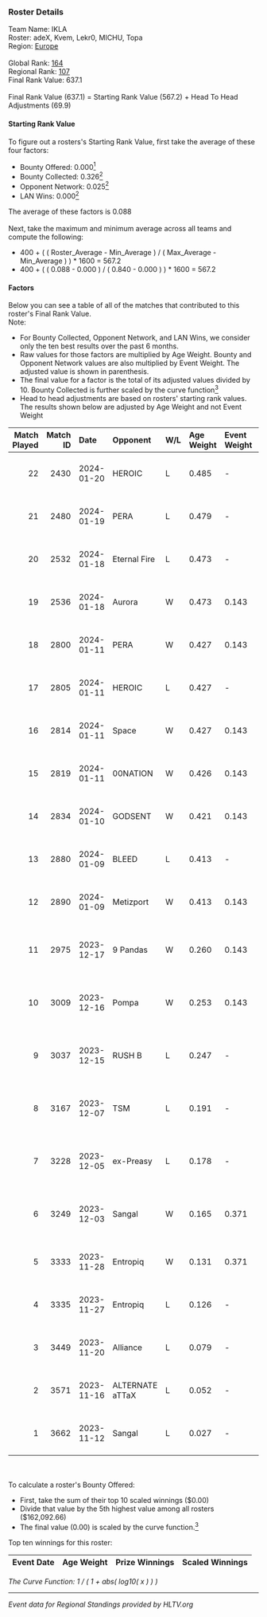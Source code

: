 ### Roster Details<br />
Team Name: IKLA<br />
Roster: adeX, Kvem, Lekr0, MICHU, Topa<br />
Region: [Europe]( ../standings_europe.md)<br />
<br />
Global Rank: [164](../standings_global.md)<br />
Regional Rank: [107]( ../standings_europe.md)<br />
Final Rank Value:  637.1<br />
<br />
Final Rank Value (637.1) = Starting Rank Value (567.2) + Head To Head Adjustments (69.9)<br />

#### Starting Rank Value<br />
To figure out a rosters's Starting Rank Value, first take the average of these four factors:<br />
- Bounty Offered: 0.000[<sup>1</sup>](#table2)
- Bounty Collected: 0.326[<sup>2</sup>](#table1)
- Opponent Network: 0.025[<sup>2</sup>](#table1)
- LAN Wins: 0.000[<sup>2</sup>](#table1)

The average of these factors is 0.088<br />
<br />
Next, take the maximum and minimum average across all teams and compute the following:<br />
- 400 + ( ( Roster_Average - Min_Average ) / ( Max_Average - Min_Average ) ) * 1600 = 567.2
- 400 + ( ( 0.088 - 0.000 ) / ( 0.840 - 0.000 ) ) * 1600 = 567.2


#### Factors<br />
Below you can see a table of all of the matches that contributed to this roster's Final Rank Value.<br />
Note:<br />

- For Bounty Collected, Opponent Network, and LAN Wins, we consider only the ten best results over the past 6 months.
- Raw values for those factors are multiplied by Age Weight. Bounty and Opponent Network values are also multiplied by Event Weight. The adjusted value is shown in parenthesis.
- The final value for a factor is the total of its adjusted values divided by 10. Bounty Collected is further scaled by the curve function[<sup>3</sup>](#curveFunction)
- Head to head adjustments are based on rosters' starting rank values. The results shown below are adjusted by Age Weight and not Event Weight
<span id="table1"></span><br />


| Match Played | Match ID | Date       | Opponent        | W/L | Age Weight | Event Weight | Bounty Collected | Opponent Network | LAN Wins  | H2H Adj. | Roster                                   |
| -: | -: | :- | :- | :- | :- | :- | :- | :- | :- | -: | :- |
|           22 |     2430 | 2024-01-20 | HEROIC          | L   | 0.485      | -            | -                | -                | -         |    -0.06 | adeX, Kvem, Lekr0, MICHU, Topa           |
|           21 |     2480 | 2024-01-19 | PERA            | L   | 0.479      | -            | -                | -                | -         |    -2.67 | adeX, Kvem, Lekr0, MICHU, Topa           |
|           20 |     2532 | 2024-01-18 | Eternal Fire    | L   | 0.473      | -            | -                | -                | -         |    -0.04 | adeX, Kvem, Lekr0, MICHU, Topa           |
|           19 |     2536 | 2024-01-18 | Aurora          | W   | 0.473      | 0.143        | 0.973 (0.066)    | 0.967 (0.065)    | 0 (0.000) |    14.82 | adeX, Kvem, Lekr0, MICHU, Topa           |
|           18 |     2800 | 2024-01-11 | PERA            | W   | 0.427      | 0.143        | 0.062 (0.004)    | 0.365 (0.022)    | 0 (0.000) |    11.33 | adeX, Kvem, Lekr0, MICHU, Topa           |
|           17 |     2805 | 2024-01-11 | HEROIC          | L   | 0.427      | -            | -                | -                | -         |    -0.04 | adeX, Kvem, Lekr0, MICHU, Topa           |
|           16 |     2814 | 2024-01-11 | Space           | W   | 0.427      | 0.143        | 0.006 (0.000)    | 0.149 (0.009)    | 0 (0.000) |     9.22 | adeX, Kvem, Lekr0, MICHU, Topa           |
|           15 |     2819 | 2024-01-11 | 00NATION        | W   | 0.426      | 0.143        | 0.000 (0.000)    | 0.041 (0.002)    | 0 (0.000) |     4.86 | adeX, Kvem, Lekr0, MICHU, Topa           |
|           14 |     2834 | 2024-01-10 | GODSENT         | W   | 0.421      | 0.143        | 0.024 (0.001)    | 0.100 (0.006)    | 0 (0.000) |     9.61 | adeX, Kvem, Lekr0, MICHU, Topa           |
|           13 |     2880 | 2024-01-09 | BLEED           | L   | 0.413      | -            | -                | -                | -         |    -0.49 | adeX, Kvem, Lekr0, MICHU, Topa           |
|           12 |     2890 | 2024-01-09 | Metizport       | W   | 0.413      | 0.143        | 0.183 (0.011)    | 1.000 (0.059)    | 0 (0.000) |    11.80 | adeX, Kvem, Lekr0, MICHU, Topa           |
|           11 |     2975 | 2023-12-17 | 9 Pandas        | W   | 0.260      | 0.143        | 0.081 (0.003)    | 0.676 (0.025)    | 0 (0.000) |     7.81 | kensizor, Kvem, MICHU, s4ltovsk1yy, Topa |
|           10 |     3009 | 2023-12-16 | Pompa           | W   | 0.253      | 0.143        | 0.000 (0.000)    | 0.007 (0.000)    | 0 (0.000) |     3.23 | kensizor, Kvem, MICHU, s4ltovsk1yy, Topa |
|            9 |     3037 | 2023-12-15 | RUSH B          | L   | 0.247      | -            | -                | -                | -         |    -1.93 | kensizor, Kvem, MICHU, s4ltovsk1yy, Topa |
|            8 |     3167 | 2023-12-07 | TSM             | L   | 0.191      | -            | -                | -                | -         |    -1.94 | forsyy, Kvem, Lekr0, MICHU, Topa         |
|            7 |     3228 | 2023-12-05 | ex-Preasy       | L   | 0.178      | -            | -                | -                | -         |    -0.42 | forsyy, Kvem, Lekr0, MICHU, Topa         |
|            6 |     3249 | 2023-12-03 | Sangal          | W   | 0.165      | 0.371        | 0.000 (0.000)    | 0.797 (0.049)    | 0 (0.000) |     3.91 | forsyy, Kvem, Lekr0, MICHU, Topa         |
|            5 |     3333 | 2023-11-28 | Entropiq        | W   | 0.131      | 0.371        | 0.001 (0.000)    | 0.315 (0.015)    | 0 (0.000) |     3.02 | Kvem, MICHU, ROGA, Topa, VLDN            |
|            4 |     3335 | 2023-11-27 | Entropiq        | L   | 0.126      | -            | -                | -                | -         |    -1.08 | Kvem, MICHU, ROGA, Topa, VLDN            |
|            3 |     3449 | 2023-11-20 | Alliance        | L   | 0.079      | -            | -                | -                | -         |    -0.34 | draken, Kvem, MICHU, Topa, xicoz         |
|            2 |     3571 | 2023-11-16 | ALTERNATE aTTaX | L   | 0.052      | -            | -                | -                | -         |    -0.13 | draken, Kvem, MICHU, Topa, xicoz         |
|            1 |     3662 | 2023-11-12 | Sangal          | L   | 0.027      | -            | -                | -                | -         |    -0.51 | draken, Kvem, MICHU, Topa, xicoz         |

<br />
<span id="table2"></span><br />
To calculate a roster's Bounty Offered:<br />

- First, take the sum of their top 10 scaled winnings ($0.00)
- Divide that value by the 5th highest value among all rosters ($162,092.66)
- The final value (0.00) is scaled by the curve function.[<sup>3</sup>](#curveFunction)

Top ten winnings for this roster:<br />

| Event Date | Age Weight | Prize Winnings | Scaled Winnings |
| :- | -: | :- | :- |


<span id="curveFunction"></span>_The Curve Function: 1 / ( 1 + abs( log10( x ) ) )_<br />

---
_Event data for Regional Standings provided by HLTV.org_<br />
